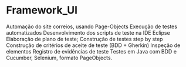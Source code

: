 # Framework_UI
Automação do site correios, usando Page-Objects
Execução de testes automatizados
Desenvolvimento dos scripts de teste na IDE Eclipse
Elaboração de plano de teste;
Construção de testes step by step
Construção de critérios de aceite de teste (BDD + Gherkin)
Inspeção de elementos
Registro de evidências de teste 
Testes em Java com BDD e Cucumber, Selenium, formato PageObjects.
